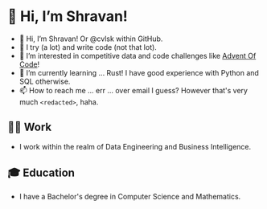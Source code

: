 # 👋 Hi, I’m Shravan!

- 👋 Hi, I’m Shravan! Or @cvlsk within GitHub.
- 💞️ I try (a lot) and write code (not that lot).
- 👀 I’m interested in competitive data and code challenges like [Advent Of Code](https://adventofcode.com/about)!
- 🌱 I’m currently learning ... Rust! I have good experience with Python and SQL otherwise.
- 📫 How to reach me ... err ... over email I guess? However that's very much ```<redacted>```, haha.

## 👩‍💻 Work

- I work within the realm of Data Engineering and Business Intelligence.

## 🎓 Education

- I have a Bachelor's degree in Computer Science and Mathematics.

<!---
cvlsk/cvlsk is a ✨ special ✨ repository because its `README.md` (this file) appears on your GitHub profile.
You can click the Preview link to take a look at your changes.
--->
